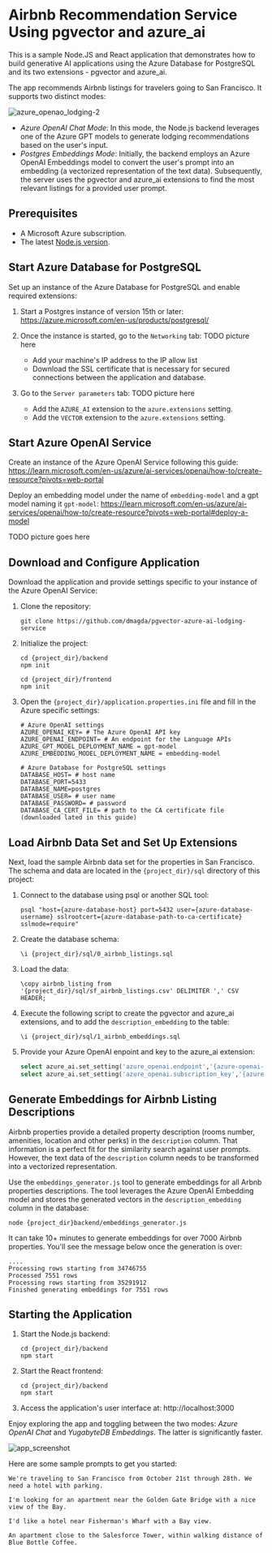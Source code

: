 # Airbnb Recommendation Service Using pgvector and azure_ai

This is a sample Node.JS and React application that demonstrates how to build generative AI applications using the Azure Database for PostgreSQL and its two extensions - pgvector and azure_ai.

The app recommends Airbnb listings for travelers going to San Francisco. It supports two distinct modes:

![azure_openao_lodging-2](https://github.com/YugabyteDB-Samples/yugabytedb-azure-openai-lodging-service/assets/1537233/078e88db-d291-48d5-9909-0be7d31ac698)

* *Azure OpenAI Chat Mode*: In this mode, the Node.js backend leverages one of the Azure GPT models to generate lodging recommendations based on the user's input.
* *Postgres Embeddings Mode*: Initially, the backend employs an Azure OpenAI Embeddings model to convert the user's prompt into an embedding (a vectorized representation of the text data). Subsequently, the server uses the pgvector and azure_ai extensions to find the most relevant listings for a provided user prompt.

## Prerequisites

* A Microsoft Azure subscription.
* The latest [Node.js version](https://github.com/nodejs/release#release-schedule).

## Start Azure Database for PostgreSQL

Set up an instance of the Azure Database for PostgreSQL and enable required extensions:

1. Start a Postgres instance of version 15th or later: https://azure.microsoft.com/en-us/products/postgresql/

2. Once the instance is started, go to the `Networking` tab:
    TODO picture here
    * Add your machine's IP address to the IP allow list
    * Download the SSL certificate that is necessary for secured connections between the application and database.

3. Go to the `Server parameters` tab:
    TODO picture here
    * Add the `AZURE_AI` extension to the `azure.extensions` setting.
    * Add the `VECTOR` extension to the `azure.extensions` setting.

## Start Azure OpenAI Service

Create an instance of the Azure OpenAI Service following this guide:
https://learn.microsoft.com/en-us/azure/ai-services/openai/how-to/create-resource?pivots=web-portal

Deploy an embedding model under the name of `embedding-model` and a gpt model naming it `gpt-model`:
https://learn.microsoft.com/en-us/azure/ai-services/openai/how-to/create-resource?pivots=web-portal#deploy-a-model

TODO picture goes here

## Download and Configure Application

Download the application and provide settings specific to your instance of the Azure OpenAI Service:

1. Clone the repository:
    ```shell
    git clone https://github.com/dmagda/pgvector-azure-ai-lodging-service
    ```
2. Initialize the project:
    ```shell
    cd {project_dir}/backend
    npm init 

    cd {project_dir}/frontend
    npm init 
    ```
3. Open the `{project_dir}/application.properties.ini` file and fill in the Azure specific settings:
    ```properties
    # Azure OpenAI settings
    AZURE_OPENAI_KEY= # The Azure OpenAI API key
    AZURE_OPENAI_ENDPOINT= # An endpoint for the Language APIs
    AZURE_GPT_MODEL_DEPLOYMENT_NAME = gpt-model
    AZURE_EMBEDDING_MODEL_DEPLOYMENT_NAME = embedding-model

    # Azure Database for PostgreSQL settings
    DATABASE_HOST= # host name
    DATABASE_PORT=5433
    DATABASE_NAME=postgres
    DATABASE_USER= # user name
    DATABASE_PASSWORD= # password
    DATABASE_CA_CERT_FILE= # path to the CA certificate file (downloaded lated in this guide)
    ```

## Load Airbnb Data Set and Set Up Extensions

Next, load the sample Airbnb data set for the properties in San Francisco. The schema and data are located in the `{project_dir}/sql` directory of this project:
1. Connect to the database using psql or another SQL tool:
    ```shell
    psql "host={azure-database-host} port=5432 user={azure-database-username} sslrootcert={azure-database-path-to-ca-certificate} sslmode=require"
    ```
2. Create the database schema:
    ```shell
    \i {project_dir}/sql/0_airbnb_listings.sql
    ```
3. Load the data:
    ```shell
    \copy airbnb_listing from '{project_dir}/sql/sf_airbnb_listings.csv' DELIMITER ',' CSV HEADER;
    ```
4. Execute the following script to create the pgvector and azure_ai extensions, and to add the `description_embedding` to the table:
    ```shell
    \i {project_dir}/sql/1_airbnb_embeddings.sql
    ```
5. Provide your Azure OpenAI enpoint and key to the azure_ai extension:
    ```sql
    select azure_ai.set_setting('azure_openai.endpoint','{azure-openai-endpoint}');
    select azure_ai.set_setting('azure_openai.subscription_key','{azure-openai-key}');
    ```

## Generate Embeddings for Airbnb Listing Descriptions

Airbnb properties provide a detailed property description (rooms number, amenities, location and other perks) in the `description` column. That information is a perfect fit for the similarity search against user prompts. However, the text data of the `description` column needs to be transformed into a vectorized representation.

Use the `embeddings_generator.js` tool to generate embeddings for all Arbnb properties descriptions. The tool leverages the Azure OpenAI Embedding model and stores the generated vectors in the `description_embedding` column in the database:

```shell
node {project_dir}backend/embeddings_generator.js
```

It can take 10+ minutes to generate embeddings for over 7000 Airbnb properties. You'll see the message below once the generation is over:
```shell
....
Processing rows starting from 34746755
Processed 7551 rows
Processing rows starting from 35291912
Finished generating embeddings for 7551 rows
```

## Starting the Application

1. Start the Node.js backend:
    ```shell
    cd {project_dir}/backend
    npm start
    ```
2. Start the React frontend:
    ```shell
    cd {project_dir}/backend
    npm start
    ```

3. Access the application's user interface at:
    http://localhost:3000

Enjoy exploring the app and toggling between the two modes: *Azure OpenAI Chat* and *YugabyteDB Embeddings*. The latter is significantly faster.

![app_screenshot](https://github.com/YugabyteDB-Samples/yugabytedb-azure-openai-lodging-service/assets/1537233/02014aa2-d240-421f-b38c-98f380546a56)

Here are some sample prompts to get you started:
```
We're traveling to San Francisco from October 21st through 28th. We need a hotel with parking.

I'm looking for an apartment near the Golden Gate Bridge with a nice view of the Bay.

I'd like a hotel near Fisherman's Wharf with a Bay view.

An apartment close to the Salesforce Tower, within walking distance of Blue Bottle Coffee.
```
